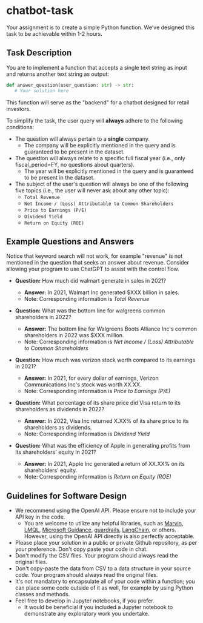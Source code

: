 # chatbot-task

Your assignment is to create a simple Python function. We've designed this task to be achievable within 1-2 hours.

## Task Description
You are to implement a function that accepts a single text string as input and returns another text string as output:

```python
def answer_question(user_question: str) -> str:
   # Your solution here
```

This function will serve as the "backend" for a chatbot designed for retail investors.

To simplify the task, the user query will **always** adhere to the following conditions:

- The question will always pertain to a **single** company.
  - The company will be explicitly mentioned in the query and is guaranteed to be present in the dataset.
- The question will always relate to a specific full fiscal year (i.e., only fiscal_period=FY, no questions about quarters).
   - The year will be explicitly mentioned in the query and is guaranteed to be present in the dataset.
- The subject of the user's question will always be one of the following five topics (i.e., the user will never ask about any other topic):
   - `Total Revenue`
   - `Net Income / (Loss) Attributable to Common Shareholders`
   - `Price to Earnings (P/E)`
   - `Dividend Yield`
   - `Return on Equity (ROE)`
 
## Example Questions and Answers

Notice that keyword search will not work, for example "revenue" is not mentioned in the question that seeks an answer about revenue. Consider allowing your program to use ChatGPT to assist with the control flow.

- **Question:** How much did walmart generate in sales in 2021?
   - **Answer:** In 2021, Walmart Inc generated $XXX billion in sales.
   - Note: Corresponding information is *Total Revenue*

- **Question:** What was the bottom line for walgreens common shareholders in 2022?
   - **Answer:** The bottom line for Walgreens Boots Alliance Inc's common shareholders in 2022 was $XXX million.
   - Note: Corresponding information is *Net Income / (Loss) Attributable to Common Shareholders*

- **Question:** How much was verizon stock worth compared to its earnings in 2021?
   - **Answer:** In 2021, for every dollar of earnings, Verizon Communications Inc's stock was worth XX.XX.
   - Note: Corresponding information is *Price to Earnings (P/E)*

- **Question:** What percentage of its share price did Visa return to its shareholders as dividends in 2022?
   - **Answer:** In 2022, Visa Inc returned X.XX% of its share price to its shareholders as dividends.
   - Note: Corresponding information is *Dividend Yield*

- **Question:** What was the efficiency of Apple in generating profits from its shareholders' equity in 2021?
   - **Answer:** In 2021, Apple Inc generated a return of XX.XX% on its shareholders' equity.
   - Note: Corresponding information is *Return on Equity (ROE)*
  
## Guidelines for Software Design

- We recommend using the OpenAI API. Please ensure not to include your API key in the code.
   - You are welcome to utilize any helpful libraries, such as [Marvin](https://www.askmarvin.ai/), [LMQL](https://lmql.ai/), [Microsoft Guidance](https://github.com/microsoft/guidance), [guardrails](https://shreyar.github.io/guardrails), [LangChain](https://python.langchain.com/docs/get_started/introduction.html), or others. However, using the OpenAI API directly is also perfectly acceptable.
- Please place your solution in a public or private Github repository, as per your preference. Don't copy paste your code in chat.
- Don't modify the CSV files. Your program should always read the original files.
- Don't copy-paste the data from CSV to a data structure in your source code. Your program should always read the original files.
- It's not mandatory to encapsulate all of your code within a function; you can place some code outside of it as well, for example by using Python classes and methods.
- Feel free to develop in Jupyter notebooks, if you prefer.
   - It would be beneficial if you included a Jupyter notebook to demonstrate any exploratory work you undertake.

